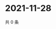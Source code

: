 # 2021-11-28

共 0 条

<!-- BEGIN WEIBO -->
<!-- 最后更新时间 Sun Nov 28 2021 20:01:24 GMT+0800 (China Standard Time) -->

<!-- END WEIBO -->
